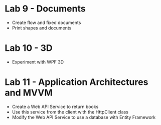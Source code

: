 # Lab 9 - Documents

* Create flow and fixed documents
* Print shapes and documents


# Lab 10 - 3D

* Experiment with WPF 3D

# Lab 11 - Application Architectures and MVVM

* Create a Web API Service to return books
* Use this service from the client with the HttpClient class
* Modify the Web API Service to use a database with Entity Framework